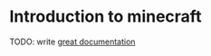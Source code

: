 # Introduction to minecraft

TODO: write [great documentation](http://jacobian.org/writing/what-to-write/)
